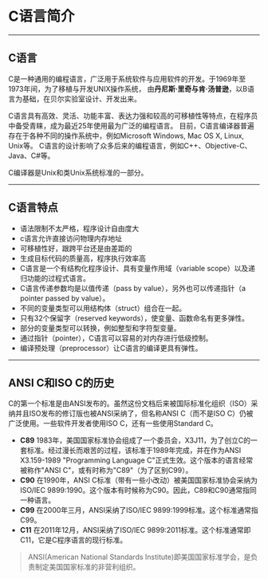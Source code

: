 # C语言简介

---
## C语言

C是一种通用的编程语言，广泛用于系统软件与应用软件的开发。于1969年至1973年间，为了移植与开发UNIX操作系统，
由**丹尼斯·里奇与肯·汤普逊**，以B语言为基础，在贝尔实验室设计、开发出来。

C语言具有高效、灵活、功能丰富、表达力强和较高的可移植性等特点，在程序员中备受青睐，成为最近25年使用最为广泛的编程语言。
目前，C语言编译器普遍存在于各种不同的操作系统中，例如Microsoft Windows, Mac OS X, Linux, Unix等。
C语言的设计影响了众多后来的编程语言，例如C++、Objective-C、Java、C#等。

C编译器是Unix和类Unix系统标准的一部分。

---
## C语言特点

- 语法限制不太严格，程序设计自由度大
- c语言允许直接访问物理内存地址
- 可移植性好，跟跨平台还是由差距的
- 生成目标代码的质量高，程序执行效率高
- C语言是一个有结构化程序设计、具有变量作用域（variable scope）以及递归功能的过程式语言。
- C语言传递参数均是以值传递（pass by value），另外也可以传递指针（a pointer passed by value）。
- 不同的变量类型可以用结构体（struct）组合在一起。
- 只有32个保留字（reserved keywords），使变量、函数命名有更多弹性。
- 部分的变量类型可以转换，例如整型和字符型变量。
- 通过指针（pointer），C语言可以容易的对内存进行低级控制。
- 编译预处理（preprocessor）让C语言的编译更具有弹性。

---
##  ANSI C和ISO C的历史

C的第一个标准是由ANSI发布的。虽然这份文档后来被国际标准化组织（ISO）采纳并且ISO发布的修订版也被ANSI采纳了，但名称ANSI C（而不是ISO C）仍被广泛使用。一些软件开发者使用ISO C，还有一些使用Standard C。

- **C89**
1983年，美国国家标准协会组成了一个委员会，X3J11，为了创立C的一套标准。经过漫长而艰苦的过程，该标准于1989年完成，并在作为ANSI X3.159-1989 "Programming Language C"正式生效。这个版本的语言经常被称作"ANSI C"，或有时称为"C89"（为了区别C99）。
- **C90**
在1990年，ANSI C标准（带有一些小改动）被美国国家标准协会采纳为ISO/IEC 9899:1990。这个版本有时候称为C90。因此，C89和C90通常指同一种语言。
- **C99**
在2000年三月，ANSI采纳了ISO/IEC 9899:1999标准。这个标准通常指C99。
- **C11**
在2011年12月，ANSI采纳了ISO/IEC 9899:2011标准。这个标准通常即C11，它是C程序语言的现行标准。

>ANSI(American National Standards Institute)即美国国家标准学会，是负责制定美国国家标准的非营利组织。
